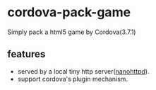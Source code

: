 # cordova-pack-game
Simply pack a html5 game by Cordova(3.7.1)

## features
- served by a local tiny http server([nanohttpd](https://github.com/NanoHttpd/nanohttpd)).
- support cordova's plugin mechanism.
